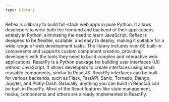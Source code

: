 ```yaml
---
type: Library
---
```


Reflex is a library to build full-stack web apps in pure Python. It allows developers to write both the frontend and backend of their applications entirely in Python, eliminating the need to learn JavaScript. Reflex is designed to be flexible, scalable, and easy to deploy, making it suitable for a wide range of web development tasks. The library includes over 60 built-in components and supports custom component creation, providing developers with the tools they need to build complex and interactive web applications. ReactPy is a Python package for building user interfaces (UI) without JavaScript. It allows developers to create interfaces using small, reusable components, similar to ReactJS. ReactPy interfaces can be built for various backends, such as Flask, FastAPI, Sanic, Tornado, Django, Jupyter, and Plotly-Dash. Basically, anything you can build in ReactJS can be built in ReactPy. Most of the React features like state management, hooks, components and others are already implemented in ReactPy.